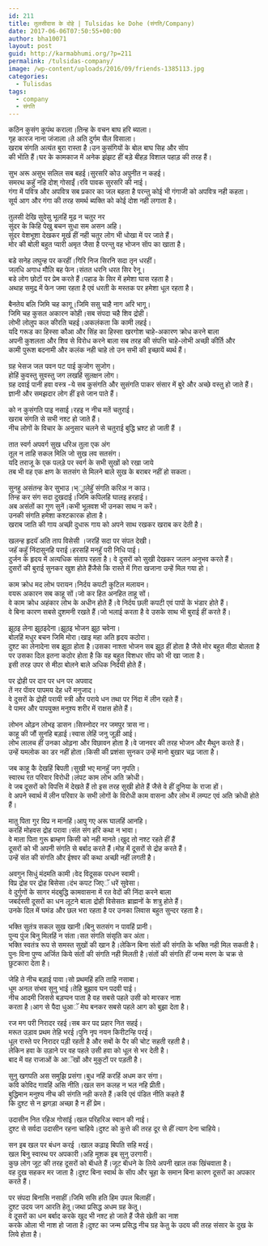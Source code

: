 ```yaml
---
id: 211
title: तुलसीदास के दोहे | Tulsidas ke Dohe (संगति/Company)
date: 2017-06-06T07:50:55+00:00
author: bha10071
layout: post
guid: http://karmabhumi.org/?p=211
permalink: /tulsidas-company/
image: /wp-content/uploads/2016/09/friends-1385113.jpg
categories:
  - Tulisdas
tags:
  - company
  - संगति
---
```

<div class="doha">
  <div class="hindi original">
    कठिन कुसंग कुपंथ कराला।तिन्ह के वचन बाघ हरि ब्याला।<br /> गृह कारज नाना जंजाला।ते अति दुर्गम सैल विसाला।
  </div>
  
  <div class="hindi">
    खराब संगति अत्यंत बुरा रास्ता है।उन कुसंगियों के बोल बाघ सिह और साॅप<br /> की भाॅति हैं।घर के कामकाज में अनेक झंझट हीं बड़े बीहड़ विशाल पहाड़ की तरह हैं।</p>
  </div>
</div>

<div class="doha">
  <div class="hindi original">
    सुभ अरू असुभ सलिल सब बहई।सुरसरि कोउ अपुनीत न कहई।<br /> समरथ कहुॅ नहि दोश् गोसाईं।रवि पावक सुरसरि की नाई।
  </div>
  
  <div class="hindi">
    गंगा में पवित्र और अपवित्र सब प्रकार का जल बहता है परन्तु कोई भी गंगाजी को अपवित्र नही कहता।<br /> सूर्य आग और गंगा की तरह समर्थ ब्यक्ति को कोई दोश नही लगाता है।</p>
  </div>
</div>

<div class="doha">
  <div class="hindi original">
    तुलसी देखि सुवेसु भूलहिं मूढ न चतुर नर<br /> सुंदर के किहि पेखु बचन सुधा सम असन अहि।
  </div>
  
  <div class="hindi">
    सुंदर वेशभूशा देखकर मूर्ख हीं नही चतुर लोग भी धोखा में पर जाते हैं।<br /> मोर की बोली बहुत प्यारी अमृत जैसा है परन्तु वह भोजन साॅप का खाता है।</p>
  </div>
</div>

<div class="doha">
  <div class="hindi original">
    बडे सनेह लघुन्ह पर करहीं।गिरि निज सिरनि सदा तृन धरहीं।<br /> जलधि अगाध मौलि बह फेन।संतत धरनि धरत सिर रेनू।
  </div>
  
  <div class="hindi">
    बडे लोग छोटों पर प्रेम करते हैं।पहाड के सिर में हमेशा घास रहता है।<br /> अथाह समुद्र में फेन जमा रहता है एवं धरती के मस्तक पर हमेशा धूल रहता है।</p>
  </div>
</div>

<div class="doha">
  <div class="hindi original">
    बैनतेय बलि जिमि चह कागू।जिमि ससु चाहै नाग अरि भागू।<br /> जिमि चह कुसल अकारन कोही।सब संपदा चहै शिव द्रोही।
  </div>
  
  <div class="hindi">
    लोभी लोलुप कल कीरति चहई।अकलंकता कि कामी लहई।<br /> यदि गरूड का हिस्सा कौआ और सिंह का हिस्सा खरगोश चाहे-अकारण क्रोध करने बाला<br /> अपनी कुशलता और शिव से विरोध करने बाला सब तरह की संपत्ति चाहे-लोभी अच्छी कीर्ति और<br /> कामी पुरूश बदनामी और कलंक नही चाहे तो उन सभी की इच्छायें ब्यर्थ हैं।</p>
  </div>
</div>

<div class="doha">
  <div class="hindi original">
    ग्रह भेसज जल पवन पट पाई कुजोग सुजोग।<br /> होहिं कुवस्तु सुवस्तु जग लखहिं सुलक्षन लोग।
  </div>
  
  <div class="hindi">
    ग्रह दवाई पानी हवा वस्त्र -ये सब कुसंगति और सुसंगति पाकर संसार में बुरे और अच्छे वस्तु हो जाते हैं।<br /> ज्ञानी और समझदार लोग हीं इसे जान पाते हैं।</p>
  </div>
</div>

<div class="doha">
  <div class="hindi original">
    को न कुसंगति पाइ नसाई।रहइ न नीच मतें चतुराई।
  </div>
  
  <div class="hindi">
    खराब संगति से सभी नश्ट हो जाते हैं।<br /> नीच लोगों के विचार के अनुसार चलने से चतुराई बुद्धि भ्रश्ट हो जाती हैं ।</p>
  </div>
</div>

<div class="doha">
  <div class="hindi original">
    तात स्वर्ग अपवर्ग सुख धरिअ तुला एक अंग<br /> तूल न ताहि सकल मिलि जो सुख लव सतसंग।
  </div>
  
  <div class="hindi">
    यदि तराजू के एक पलड़े पर स्वर्ग के सभी सुखों को रखा जाये<br /> तब भी वह एक क्षण के सतसंग से मिलने बाले सुख के बराबर नहीं हो सकता।</p>
  </div>
</div>

<div class="doha">
  <div class="hindi original">
    सुनहु असंतन्ह केर सुभाउ।भ्ूालेहुॅ संगति करिअ न काउ।<br /> तिन्ह कर संग सदा दुखदाई।जिमि कपिलहि घालइ हरहाई।
  </div>
  
  <div class="hindi">
    अब असंतों का गुण सुनें।कभी भूलवश भी उनका साथ न करें।<br /> उनकी संगति हमेशा कश्टकारक होता है।<br /> खराब जाति की गाय अच्छी दुधारू गाय को अपने साथ रखकर खराब कर देती है।</p>
  </div>
</div>

<div class="doha">
  <div class="hindi original">
    खलन्ह हृदयॅ अति ताप विसेसी ।जरहिं सदा पर संपत देखी।<br /> जहॅ कहॅु निंदासुनहि पराई।हरसहिं मनहुॅ परी निधि पाई।
  </div>
  
  <div class="hindi">
    दुर्जन के हृदय में अत्यधिक संताप रहता है। वे दुसरों को सुखी देखकर जलन अनुभव करते हैं।<br /> दुसरों की बुराई सुनकर खुश होते हैंजैसे कि रास्ते में गिरा खजाना उन्हें मिल गया हो।</p>
  </div>
</div>

<div class="doha">
  <div class="hindi original">
    काम क्रोध मद लोभ परायन।निर्दय कपटी कुटिल मलायन।<br /> वयरू अकारन सब काहू सों।जो कर हित अनहित ताहू सों।
  </div>
  
  <div class="hindi">
    वे काम क्रोध अहंकार लोभ के अधीन होते हैं।वे निर्दय छली कपटी एवं पापों के भंडार होते हैं।<br /> वे बिना कारण सबसे दुशमनी रखते हैं।जो भलाई करता है वे उसके साथ भी बुराई हीं करते हैं।</p>
  </div>
</div>

<div class="doha">
  <div class="hindi original">
    झूठइ लेना झूठइदेना।झूठइ भोजन झूठ चवेना।<br /> बोलहिं मधुर बचन जिमि मोरा।खाइ महा अति हृदय कठोरा।
  </div>
  
  <div class="hindi">
    दुश्ट का लेनादेना सब झूठा होता है।उसका नाश्ता भोजन सब झूठ हीं होता है जैसे मोर बहुत मीठा बोलता है<br /> पर उसका दिल इतना कठोर होता है कि वह बहुत विशधर साॅप को भी खा जाता है।<br /> इसी तरह उपर से मीठा बोलने बाले अधिक निर्दयी होते हैं।</p>
  </div>
</div>

<div class="doha">
  <div class="hindi original">
    पर द्रोही पर दार पर धन पर अपवाद<br /> तें नर पाॅवर पापमय देह धरें मनुजाद।
  </div>
  
  <div class="hindi">
    वे दुसरों के द्रोही परायी स्त्री और पराये धन तथा पर निंदा में लीन रहते हैं।<br /> वे पामर और पापयुक्त मनुश्य शरीर में राक्षस होते हैं।</p>
  </div>
</div>

<div class="doha">
  <div class="hindi original">
    लोभन ओढ़न लोभइ डासन।सिस्नोदर नर जमपुर त्रास ना।<br /> काहू की जौं सुनहि बड़ाई।स्वास लेहिं जनु जूड़ी आई।
  </div>
  
  <div class="hindi">
    लोभ लालच हीं उनका ओढ़ना और विछावन होता है।वे जानवर की तरह भोजन और मैथुन करते हैं।<br /> उन्हें यमलोक का डर नहीं होता।किसी की प्रशंसा सुनकर उन्हें मानो बुखार चढ़ जाता है।</p>
  </div>
</div>

<div class="doha">
  <div class="hindi original">
    जब काहू कै देखहिं बिपती।सुखी भए मानहुॅ जग नृपति।<br /> स्वारथ रत परिवार विरोधी।लंपट काम लोभ अति क्रोधी।
  </div>
  
  <div class="hindi">
    वे जब दूसरों को विपत्ति में देखते हैं तो इस तरह सुखी होते हैं जैसे वे हीं दुनिया के राजा हों।<br /> वे अपने स्वार्थ में लीन परिवार के सभी लोगों के विरोधी काम वासना और लोभ में लम्पट एवं अति क्रोधी होते हैं।</p>
  </div>
</div>

<div class="doha">
  <div class="hindi original">
    मातु पिता गुर विप्र न मानहिं।आपु गए अरू घालहिं आनहि।<br /> करहिं मोहवस द्रोह परावा।संत संग हरि कथा न भावा।
  </div>
  
  <div class="hindi">
    वे माता पिता गुरू ब्राम्हण किसी को नही मानते।खुद तो नश्ट रहते हीं हैं<br /> दूसरों को भी अपनी संगति से बर्बाद करते हैं।मोह में दूसरों से द्रोह करते हैं।<br /> उन्हें संत की संगति और ईश्वर की कथा अच्छी नहीं लगती है।</p>
  </div>
</div>

<div class="doha">
  <div class="hindi original">
    अवगुन सिधुं मंदमति कामी।वेद विदूसक परधन स्वामी।<br /> विप्र द्रोह पर द्रोह बिसेसा।दंभ कपट जिएॅ धरें सुवेसा।
  </div>
  
  <div class="hindi">
    वे दुर्गुणों के सागर मंदबुद्धि कामवासना में रत वेदों की निंदा करने बाला<br /> जबर्दस्ती दूसरों का धन लूटने बाला द्रोही विसेसतः ब्राह्मनों के शत्रु होते हैं।<br /> उनके दिल में घमंड और छल भरा रहता है पर उनका लिवास बहुत सुन्दर रहता है।</p>
  </div>
</div>

<div class="doha">
  <div class="hindi original">
    भक्ति सुतंत्र सकल सुख खानी।बिनु सतसंग न पावहिं प्रानी।<br /> पुन्य पुंज बिनु मिलहिं न संता।सत संगति संसृति कर अंता।
  </div>
  
  <div class="hindi">
    भक्ति स्वतंत्र रूप से समस्त सुखों की खान है।लेकिन बिना संतों की संगति के भक्ति नही मिल सकती है।<br /> पुनः विना पुण्य अर्जित किये संतों की संगति नही मिलती है।संतों की संगति हीं जन्म मरण के चक्र से छुटकारा देता है।</p>
  </div>
</div>

<div class="doha">
  <div class="hindi original">
    जेहि ते नीच बड़ाई पावा।सो प्रथमहिं हति ताहि नसाबा।<br /> धूम अनल संभव सुनु भाई।तेहि बुझाव घन पदवी पाई।
  </div>
  
  <div class="hindi">
    नीच आदमी जिससे बड़प्पन पाता है वह सबसे पहले उसी को मारकर नाश<br /> करता है।आग से पैदा धुआॅ मेघ बनकर सबसे पहले आग को बुझा देता है।</p>
  </div>
</div>

<div class="doha">
  <div class="hindi original">
    रज मग परी निरादर रहई।सब कर पद प्रहार नित सहई।<br /> मरूत उड़ाव प्रथम तेहि भरई।पुनि नृप नयन किरीटन्हि परई।
  </div>
  
  <div class="hindi">
    धूल रास्ते पर निरादर पड़ी रहती है और सबों के पैर की चोट सहती रहती है।<br /> लेकिन हवा के उड़ाने पर वह पहले उसी हवा को धूल से भर देती है।<br /> बाद में वह राजाओं के आॅखों और मुकुटों पर पड़ती है।</p>
  </div>
</div>

<div class="doha">
  <div class="hindi original">
    सुनु खगपति अस समुझि प्रसंगा।बुध नहिं करहिं अधम कर संगा।<br /> कवि कोविद गावहिं असि नीति।खल सन कलह न भल नहि प्रीती।
  </div>
  
  <div class="hindi">
    बुद्धिमान मनुश्य नीच की संगति नही करते हैं।कवि एवं पंडित नीति कहते हैं<br /> कि दुश्ट से न झगड़ा अच्छा है न हीं प्रेम।</p>
  </div>
</div>

<div class="doha">
  <div class="hindi original">
    उदासीन नित रहिअ गोसांई।खल परिहरिअ स्वान की नाई।
  </div>
  
  <div class="hindi">
    दुश्ट से सर्वदा उदासीन रहना चाहिये।दुश्ट को कुत्ते की तरह दूर से हीं त्याग देना चाहिये।</p>
  </div>
</div>

<div class="doha">
  <div class="hindi original">
    सन इब खल पर बंधन करई ।खाल कढ़ाइ बिपति सहि मरई।<br /> खल बिनु स्वारथ पर अपकारी।अहि मूशक इब सुनु उरगारी।
  </div>
  
  <div class="hindi">
    कुछ लोग जूट की तरह दूसरों को बाॅधते हैं।जूट बाॅधने के लिये अपनी खाल तक खिंचवाता है।<br /> वह दुख सहकर मर जाता है।दुश्ट बिना स्वार्थ के साॅप और चूहा के समान बिना कारण दूसरों का अपकार करते हैं।</p>
  </div>
</div>

<div class="doha">
  <div class="hindi original">
    पर संपदा बिनासि नसाहीं।जिमि ससि हति हिम उपल बिलाहीं।<br /> दुश्ट उदय जग आरति हेतू।जथा प्रसिद्ध अधम ग्रह केतू।
  </div>
  
  <div class="hindi">
    वे दूसरों का धन बर्बाद करके खुद भी नश्ट हो जाते हैं जैसे खेती का नाश<br /> करके ओला भी नाश हो जाता है।दुश्ट का जन्म प्रसिद्ध नीच ग्रह केतु के उदय की तरह संसार के दुख के लिये होता है।
  </div>
</div>